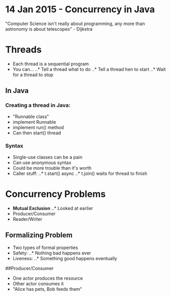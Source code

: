 # 14 Jan 2015 - Concurrency in Java

"Computer Science isn't really about programming, any more than astronomy is about telescopes" - Dijkstra

# Threads

* Each thread is a sequential program
* You can...
..* Tell a thread what to do
..* Tell a thread hen to start
..* Wait for a thread to stop

## In Java

### Creating a thread in Java:
* "Runnable class"
* implement Runnable
* implement run() method
* Can then start() thread

### Syntax
* Single-use classes can be a pain
* Can use anonymous syntax
* Could be more trouble than it's worth
* Caller stuff:
..* t.start() async
..* t.join() waits for thread to finish

# Concurrency Problems
* **Mutual Exclusion**
..* Looked at earlier
* Producer/Consumer
* Reader/Writer

## Formalizing Problem
* Two types of formal properties
* Safety:
..* Nothing bad happens ever
* Liveness:
..* Something good happens eventually

##Producer/Consumer
* One actor produces the resource
* Other actor consumes it
* "Alice has pets, Bob feeds them"

